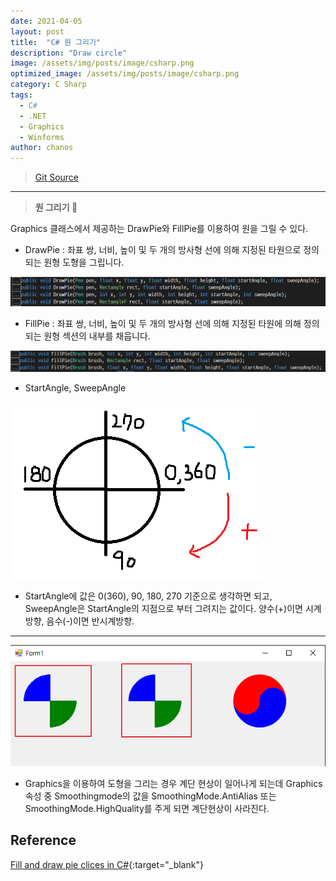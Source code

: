 ```yaml
---
date: 2021-04-05
layout: post
title:  "C# 원 그리기"
description: "Draw circle"
image: /assets/img/posts/image/csharp.png
optimized_image: /assets/img/posts/image/csharp.png
category: C Sharp
tags:
  - C#
  - .NET
  - Graphics
  - Winforms
author: chanos
---
```

>[Git Source](https://github.com/chanos-dev/blogcode/tree/master/21-0405)

---

> <b> 원 그리기 </b> 🎈

Graphics 클래스에서 제공하는 DrawPie와 FillPie를 이용하여 원을 그릴 수 있다.

- DrawPie : 좌표 쌍, 너비, 높이 및 두 개의 방사형 선에 의해 지정된 타원으로 정의되는 원형 도형을 그립니다.

![drawpie](/assets/img/posts/2021-04-05/drawpie.png)

- FillPie : 좌표 쌍, 너비, 높이 및 두 개의 방사형 선에 의해 지정된 타원에 의해 정의되는 원형 섹션의 내부를 채웁니다.

![fillpie](/assets/img/posts/2021-04-05/fillpie.png)

- StartAngle, SweepAngle

![angle](/assets/img/posts/2021-04-05/angle.png)

- StartAngle에 값은 0(360), 90, 180, 270 기준으로 생각하면 되고, SweepAngle은 StartAngle의 지점으로 부터 그려지는 값이다. 양수(+)이면 시계방향, 음수(-)이면 반시계방향.

---

![smooth](/assets/img/posts/2021-04-05/smooth.png)

- Graphics을 이용하여 도형을 그리는 경우 계단 현상이 일어나게 되는데 Graphics 속성 중 Smoothingmode의 값을 SmoothingMode.AntiAlias 또는 SmoothingMode.HighQuality를 주게 되면 계단현상이 사라진다.

## Reference

[Fill and draw pie clices in C#](http://csharphelper.com/blog/2016/03/fill-and-draw-pie-slices-in-c/){:target="_blank"}